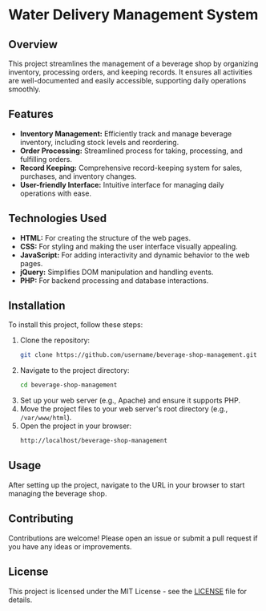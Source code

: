 # Water Delivery Management System

## Overview
This project streamlines the management of a beverage shop by organizing inventory, processing orders, and keeping records. It ensures all activities are well-documented and easily accessible, supporting daily operations smoothly.

## Features
- **Inventory Management:** Efficiently track and manage beverage inventory, including stock levels and reordering.
- **Order Processing:** Streamlined process for taking, processing, and fulfilling orders.
- **Record Keeping:** Comprehensive record-keeping system for sales, purchases, and inventory changes.
- **User-friendly Interface:** Intuitive interface for managing daily operations with ease.

## Technologies Used
- **HTML:** For creating the structure of the web pages.
- **CSS:** For styling and making the user interface visually appealing.
- **JavaScript:** For adding interactivity and dynamic behavior to the web pages.
- **jQuery:** Simplifies DOM manipulation and handling events.
- **PHP:** For backend processing and database interactions.

## Installation
To install this project, follow these steps:

1. Clone the repository:
    ```bash
    git clone https://github.com/username/beverage-shop-management.git
    ```
2. Navigate to the project directory:
    ```bash
    cd beverage-shop-management
    ```
3. Set up your web server (e.g., Apache) and ensure it supports PHP.
4. Move the project files to your web server's root directory (e.g., `/var/www/html`).
5. Open the project in your browser:
    ```bash
    http://localhost/beverage-shop-management
    ```

## Usage
After setting up the project, navigate to the URL in your browser to start managing the beverage shop.

## Contributing
Contributions are welcome! Please open an issue or submit a pull request if you have any ideas or improvements.

## License
This project is licensed under the MIT License - see the [LICENSE](LICENSE) file for details.
